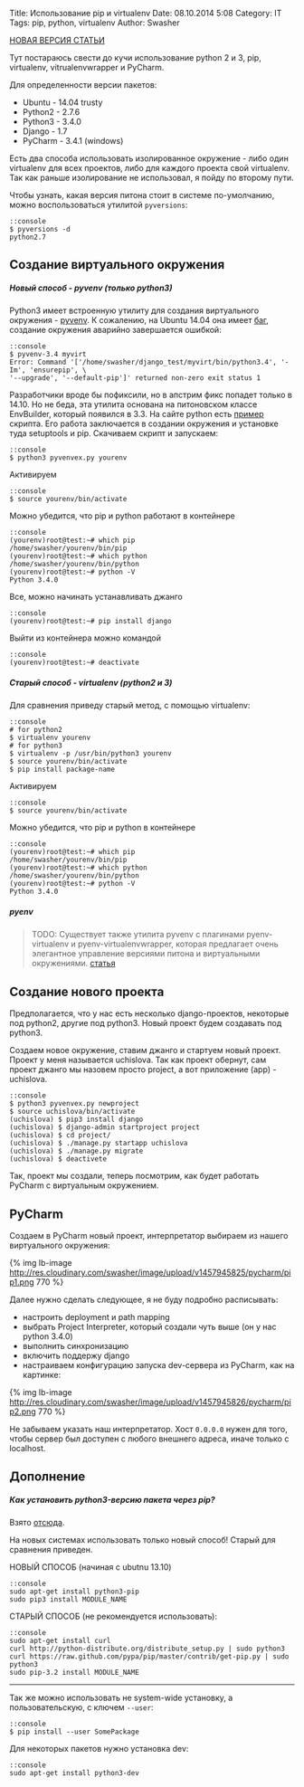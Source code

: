 Title: Использование pip и virtualenv
Date: 08.10.2014 5:08
Category: IT
Tags: pip, python, virtualenv
Author: Swasher

[НОВАЯ ВЕРСИЯ СТАТЬИ](|filename|python_virtual_environment.md)

Тут постараюсь свести до кучи использование python 2 и 3, pip, virtualenv, vitrualenvwrapper и 
PyCharm.

Для определенности версии пакетов:

- Ubuntu  - 14.04 trusty
- Python2 - 2.7.6
- Python3 - 3.4.0
- Django  - 1.7 
- PyCharm - 3.4.1 (windows)

Есть два способа использовать изолированное окружение - либо один virtualenv для всех проектов, либо
для каждого проекта свой virtualenv. Так как раньше изолирование не использовал, я пойду по второму пути.

Чтобы узнать, какая версия питона стоит в системе по-умолчанию, можно воспользоваться утилитой `pyversions`:

    ::console
    $ pyversions -d
    python2.7
   

Создание виртуального окружения
---------------------------

##### Новый способ - pyvenv (только python3)

Python3 имеет встроенную утилиту для создания виртуального окружения - [pyvenv][]. К сожалению,
на Ubuntu 14.04 она имеет [баг][], создание окружения аварийно завершается ошибкой:

    ::console
    $ pyvenv-3.4 myvirt
    Error: Command '['/home/swasher/django_test/myvirt/bin/python3.4', '-Im', 'ensurepip', \
    '--upgrade', '--default-pip']' returned non-zero exit status 1

Разработчики вроде бы пофиксили, но в апстрим фикс попадет только в 14.10. Но не беда, эта утилита 
основана на питоновском классе EnvBuilder, который появился в 3.3. На сайте python есть 
[пример][] скрипта. Его работа заключается в создании окружения и установке туда 
setuptools и pip. Скачиваем скрипт и запускаем:
 
    ::console
    $ python3 pyvenvex.py yourenv
    
Aктивируем

    ::console
    $ source yourenv/bin/activate

Можно убедится, что pip и python работают в контейнере

    ::console
    (yourenv)root@test:~# which pip
    /home/swasher/yourenv/bin/pip
    (yourenv)root@test:~# which python
    /home/swasher/yourenv/bin/python
    (yourenv)root@test:~# python -V
    Python 3.4.0

Все, можно начинать устанавливать джанго

    ::console
    (yourenv)root@test:~# pip install django
 
Выйти из контейнера можно командой  

    ::console
    (yourenv)root@test:~# deactivate

##### Старый способ - virtualenv (python2 и 3)

Для сравнения приведу старый метод, с помощью virtualenv:

    ::console
    # for python2
    $ virtualenv yourenv
    # for python3
    $ virtualenv -p /usr/bin/python3 yourenv 
    $ source yourenv/bin/activate
    $ pip install package-name
    
Aктивируем

    ::console
    $ source yourenv/bin/activate

Можно убедится, что pip и python в контейнере

    ::console
    (yourenv)root@test:~# which pip
    /home/swasher/yourenv/bin/pip
    (yourenv)root@test:~# which python
    /home/swasher/yourenv/bin/python
    (yourenv)root@test:~# python -V
    Python 3.4.0

##### pyenv

> TODO: Существует также утилита pyvenv с плагинами pyenv-virtualenv и pyenv-virtualenvwrapper,
> которая предлагает очень элегантное управление версиями питона и виртуальными окружениями.
> [статья][]

Создание нового проекта
---------------------------------------------

Предполагается, что у нас есть несколько django-проектов, некоторые под python2, другие под python3.
Новый проект будем создавать под python3.

Создаем новое окружение, ставим джанго и стартуем новый проект. Проект у меня называется uchislova.
Так как проект обернут, сам проект джанго мы назовем просто project, а вот приложение (app) - uchislova.

    ::console
    $ python3 pyvenvex.py newproject
    $ source uchislova/bin/activate
    (uchislova) $ pip3 install django
    (uchislova) $ django-admin startproject project
    (uchislova) $ cd project/
    (uchislova) $ ./manage.py startapp uchislova
    (uchislova) $ ./manage.py migrate
    (uchislova) $ deactivete
    
Так, проект мы создали, теперь посмотрим, как будет работать PyCharm с виртуальным окружением.

PyCharm
--------------------------------------------

Создаем в PyCharm новый проект, интерпретатор выбираем из нашего виртуального окружения:

{% img lb-image http://res.cloudinary.com/swasher/image/upload/v1457945825/pycharm/pip1.png 770 %}

Далее нужно сделать следующее, я не буду подробно расписывать:

- настроить deployment и path mapping
- выбрать Project Interpreter, который создали чуть выше (он у нас python 3.4.0)
- выполнить синхронизацию
- включить поддержу django
- настраиваем конфигурацию запуска dev-сервера из PyCharm, как на картинке:

{% img lb-image http://res.cloudinary.com/swasher/image/upload/v1457945826/pycharm/pip2.png 770 %}

Не забываем указать наш интерпретатор. Хост `0.0.0.0` нужен для того, чтобы сервер был доступен с любого
внешнего адреса, иначе только с localhost.

Дополнение
-----------

##### Как установить python3-версию пакета через pip?

Взято [отсюда][].

На новых системах использовать только новый способ! Старый для сравнения приведен.

НОВЫЙ СПОСОБ (начиная с ubutnu 13.10)

    ::console
    sudo apt-get install python3-pip
    sudo pip3 install MODULE_NAME

СТАРЫЙ СПОСОБ (не рекомендуется использовать):

    ::console
    sudo apt-get install curl
    curl http://python-distribute.org/distribute_setup.py | sudo python3
    curl https://raw.github.com/pypa/pip/master/contrib/get-pip.py | sudo python3
    sudo pip-3.2 install MODULE_NAME

----------------------------

Так же можно использовать не system-wide установку, а пользовательскую, с ключем `--user`:

    ::console
    $ pip install --user SomePackage
    
Для некоторых пакетов нужно установка dev:

    ::console
    sudo apt-get install python3-dev

  [отсюда]: http://stackoverflow.com/questions/10763440/how-to-install-python3-version-of-package-via-pip
  [pyvenv]: https://docs.python.org/3/library/venv.html
  [баг]: https://bugs.launchpad.net/ubuntu/+source/python3.4/+bug/1290847
  [пример]: https://docs.python.org/3/library/venv.html#an-example-of-extending-envbuilder
  [статья]: http://fgimian.github.io/blog/2014/04/20/better-python-version-and-environment-management-with-pyenv/